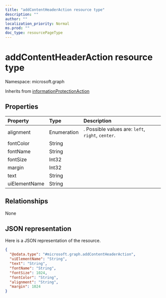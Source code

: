 ```yaml
---
title: "addContentHeaderAction resource type"
description: ""
author: ""
localization_priority: Normal
ms.prod: ""
doc_type: resourcePageType
---
```


# addContentHeaderAction resource type


Namespace: microsoft.graph




Inherits from [informationProtectionAction](../resources/informationprotectionaction.md)

## Properties
|Property|Type|Description|
|:---|:---|:---|
|alignment|Enumeration|. Possible values are: `left`, `right`, `center`.|
|fontColor|String||
|fontName|String||
|fontSize|Int32||
|margin|Int32||
|text|String||
|uiElementName|String||

## Relationships
None

## JSON representation
Here is a JSON representation of the resource.
<!-- {
  "blockType": "resource",
  "@odata.type": "microsoft.graph.addContentHeaderAction"
}
-->
``` json
{
  "@odata.type": "#microsoft.graph.addContentHeaderAction",
  "uiElementName": "String",
  "text": "String",
  "fontName": "String",
  "fontSize": 1024,
  "fontColor": "String",
  "alignment": "String",
  "margin": 1024
}
```


